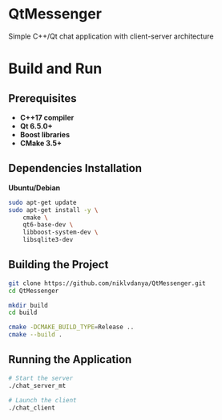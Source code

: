# QtMessenger
Simple C++/Qt chat application with client-server architecture

# Build and Run

## Prerequisites

- **C++17 compiler**
- **Qt 6.5.0+**
- **Boost libraries**
- **CMake 3.5+**

## Dependencies Installation

**Ubuntu/Debian**

```bash
sudo apt-get update
sudo apt-get install -y \
    cmake \
    qt6-base-dev \
    libboost-system-dev \
    libsqlite3-dev
```

## Building the Project

```bash
git clone https://github.com/niklvdanya/QtMessenger.git
cd QtMessenger
```
```bash
mkdir build
cd build
```

```bash
cmake -DCMAKE_BUILD_TYPE=Release ..
cmake --build .
```

## Running the Application
```bash
# Start the server
./chat_server_mt

# Launch the client
./chat_client
```